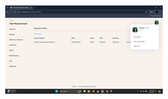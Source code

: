 ![Admin Dashboard](Airport%20Management%20System/Airport%20Management%20System%20Pictures/Admin%20Dashboard.png)
